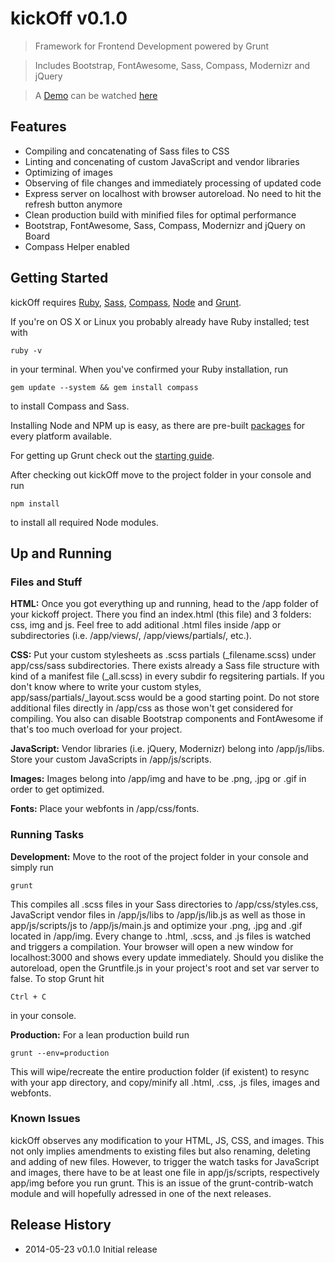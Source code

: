 # kickOff v0.1.0

> Framework for Frontend Development powered by Grunt

> Includes Bootstrap, FontAwesome, Sass, Compass, Modernizr and jQuery

> A [Demo](http://matthias-kalden.de/kickoff) can be watched [here](http://matthias-kalden.de/kickoff)

## Features
- Compiling and concatenating of Sass files to CSS
- Linting and concenating of custom JavaScript and vendor libraries
- Optimizing of images
- Observing of file changes and immediately processing of updated code
- Express server on localhost with browser autoreload. No need to hit the refresh button anymore
- Clean production build with minified files for optimal performance
- Bootstrap, FontAwesome, Sass, Compass, Modernizr and jQuery on Board
- Compass Helper enabled

## Getting Started

kickOff requires [Ruby](http://www.ruby-lang.org/en/downloads), [Sass](http://sass-lang.com/tutorial.html"), [Compass](http://compass-style.org/install), [Node](http://nodejs.org) and [Grunt](http://gruntjs.com).

If you're on OS X or Linux you probably already have Ruby installed; test with
```shell
ruby -v
```
 in your terminal. When you've confirmed your Ruby installation, run
```shell
gem update --system && gem install compass
```
to install Compass and Sass.

Installing Node and NPM up is easy, as there are pre-built [packages](http://nodejs.org/download) for every platform available.

For getting up Grunt check out the [starting guide](http://gruntjs.com/getting-started).

After checking out kickOff move to the project folder in your console and run
```shell
npm install
```
to install all required Node modules.

## Up and Running

### Files and Stuff

**HTML:**
Once you got everything up and running, head to the /app folder of your kickoff project. There you find an index.html (this file) and 3 folders: css, img and js. Feel free to add aditional .html files inside /app or subdirectories (i.e. /app/views/, /app/views/partials/, etc.).

**CSS:**
Put your custom stylesheets as .scss partials (_filename.scss) under app/css/sass subdirectories. There exists already a Sass file structure with kind of a manifest file (_all.scss) in every subdir fo regsitering partials. If you don't know where to write your custom styles, app/sass/partials/_layout.scss would be a good starting point. Do not store additional files directly in /app/css as those won't get considered for compiling. You also can disable Bootstrap components and FontAwesome if that's too much overload for your project.

**JavaScript:**
Vendor libraries (i.e. jQuery, Modernizr) belong into /app/js/libs. Store your custom JavaScripts in /app/js/scripts.

**Images:**
Images belong into /app/img and have to be .png, .jpg or .gif in order to get optimized.

**Fonts:**
Place your webfonts in /app/css/fonts.

### Running Tasks

**Development:**
Move to the root of the project folder in your console and simply run
```shell
grunt
```
This compiles all .scss files in your Sass directories to /app/css/styles.css, JavaScript vendor files in /app/js/libs to /app/js/lib.js as well as those in app/js/scripts/js to /app/js/main.js and optimize your .png, .jpg and .gif located in /app/img. Every change to .html, .scss, and .js files is watched and triggers a compilation. Your browser will open a new window for localhost:3000 and shows every update immediately. Should you dislike the autoreload, open the Gruntfile.js in your project's root and set var server to false. To stop Grunt hit
```shell
Ctrl + C
```
in your console.

**Production:**
For a lean production build run
```shell
grunt --env=production
```
This will wipe/recreate the entire production folder (if existent) to resync with your app directory, and copy/minify all .html, .css, .js files, images and webfonts.

### Known Issues
kickOff observes any modification to your HTML, JS, CSS, and images. This not only implies amendments to existing files but also renaming, deleting and adding of new files. However, to trigger the watch tasks for JavaScript and images, there have to be at least one file in app/js/scripts, respectively app/img before you run grunt. This is an issue of the grunt-contrib-watch module and will hopefully adressed in one of the next releases.

## Release History
* 2014-05-23 v0.1.0 Initial release
